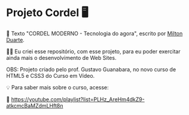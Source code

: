 # Projeto Cordel :desktop_computer:

:page_with_curl: Texto "CORDEL MODERNO - Tecnologia do agora", escrito por [Milton Duarte](https://www.recantodasletras.com.br/poesias/3186743).



 :man_technologist: Eu criei esse repositório, com esse projeto, para eu poder exercitar ainda mais o desenvolvimento de Web Sites.



OBS: Projeto criado pelo prof. Gustavo Guanabara, no novo curso de HTML5 e CSS3 do Curso em Vídeo. 

💡 Para saber mais sobre o curso, acesse: 

:link: https://youtube.com/playlist?list=PLHz_AreHm4dkZ9-atkcmcBaMZdmLHft8n